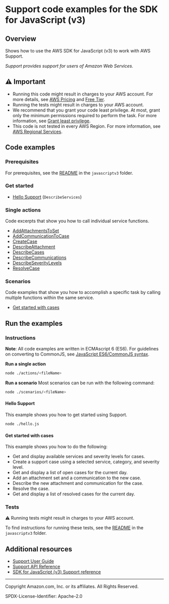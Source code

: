 # Support code examples for the SDK for JavaScript (v3)

## Overview

Shows how to use the AWS SDK for JavaScript (v3) to work with AWS Support.

<!--custom.overview.start-->
<!--custom.overview.end-->

_Support provides support for users of Amazon Web Services._

## ⚠ Important

* Running this code might result in charges to your AWS account. For more details, see [AWS Pricing](https://aws.amazon.com/pricing/) and [Free Tier](https://aws.amazon.com/free/).
* Running the tests might result in charges to your AWS account.
* We recommend that you grant your code least privilege. At most, grant only the minimum permissions required to perform the task. For more information, see [Grant least privilege](https://docs.aws.amazon.com/IAM/latest/UserGuide/best-practices.html#grant-least-privilege).
* This code is not tested in every AWS Region. For more information, see [AWS Regional Services](https://aws.amazon.com/about-aws/global-infrastructure/regional-product-services).

<!--custom.important.start-->
<!--custom.important.end-->

## Code examples

### Prerequisites

For prerequisites, see the [README](../../README.md#Prerequisites) in the `javascriptv3` folder.


<!--custom.prerequisites.start-->
<!--custom.prerequisites.end-->

### Get started

- [Hello Support](hello.js#L6) (`DescribeServices`)


### Single actions

Code excerpts that show you how to call individual service functions.

- [AddAttachmentsToSet](actions/add-attachments-to-set.js#L6)
- [AddCommunicationToCase](actions/add-communication-to-case.js#L6)
- [CreateCase](actions/create-case.js#L6)
- [DescribeAttachment](actions/describe-attachment.js#L6)
- [DescribeCases](actions/describe-cases.js#L6)
- [DescribeCommunications](actions/describe-communications.js#L6)
- [DescribeSeverityLevels](actions/describe-severity-levels.js#L6)
- [ResolveCase](actions/resolve-case.js#L6)

### Scenarios

Code examples that show you how to accomplish a specific task by calling multiple
functions within the same service.

- [Get started with cases](scenarios/basic.js)


<!--custom.examples.start-->
<!--custom.examples.end-->

## Run the examples

### Instructions

**Note**: All code examples are written in ECMAscript 6 (ES6). For guidelines on converting to CommonJS, see
[JavaScript ES6/CommonJS syntax](https://docs.aws.amazon.com/sdk-for-javascript/v3/developer-guide/sdk-examples-javascript-syntax.html).

**Run a single action**

```bash
node ./actions/<fileName>
```

**Run a scenario**
Most scenarios can be run with the following command:
```bash
node ./scenarios/<fileName>
```

<!--custom.instructions.start-->
<!--custom.instructions.end-->

#### Hello Support

This example shows you how to get started using Support.

```bash
node ./hello.js
```


#### Get started with cases

This example shows you how to do the following:

- Get and display available services and severity levels for cases.
- Create a support case using a selected service, category, and severity level.
- Get and display a list of open cases for the current day.
- Add an attachment set and a communication to the new case.
- Describe the new attachment and communication for the case.
- Resolve the case.
- Get and display a list of resolved cases for the current day.

<!--custom.scenario_prereqs.support_Scenario_GetStartedSupportCases.start-->
<!--custom.scenario_prereqs.support_Scenario_GetStartedSupportCases.end-->


<!--custom.scenarios.support_Scenario_GetStartedSupportCases.start-->
<!--custom.scenarios.support_Scenario_GetStartedSupportCases.end-->

### Tests

⚠ Running tests might result in charges to your AWS account.


To find instructions for running these tests, see the [README](../../README.md#Tests)
in the `javascriptv3` folder.



<!--custom.tests.start-->
<!--custom.tests.end-->

## Additional resources

- [Support User Guide](https://docs.aws.amazon.com/awssupport/latest/user/getting-started.html)
- [Support API Reference](https://docs.aws.amazon.com/awssupport/latest/APIReference/welcome.html)
- [SDK for JavaScript (v3) Support reference](https://docs.aws.amazon.com/AWSJavaScriptSDK/v3/latest/client/support)

<!--custom.resources.start-->
<!--custom.resources.end-->

---

Copyright Amazon.com, Inc. or its affiliates. All Rights Reserved.

SPDX-License-Identifier: Apache-2.0
